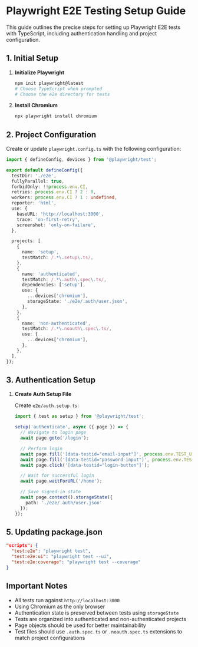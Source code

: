 # Playwright E2E Testing Setup Guide

This guide outlines the precise steps for setting up Playwright E2E tests with TypeScript, including authentication handling and project configuration.

## 1. Initial Setup

1. **Initialize Playwright**
   ```bash
   npm init playwright@latest
   # Choose TypeScript when prompted
   # Choose the e2e directory for tests
   ```

2. **Install Chromium**
   ```bash
   npx playwright install chromium
   ```

## 2. Project Configuration

Create or update `playwright.config.ts` with the following configuration:

```typescript
import { defineConfig, devices } from '@playwright/test';

export default defineConfig({
  testDir: './e2e',
  fullyParallel: true,
  forbidOnly: !!process.env.CI,
  retries: process.env.CI ? 2 : 0,
  workers: process.env.CI ? 1 : undefined,
  reporter: 'html',
  use: {
    baseURL: 'http://localhost:3000',
    trace: 'on-first-retry',
    screenshot: 'only-on-failure',
  },

  projects: [
    {
      name: 'setup',
      testMatch: /.*\.setup\.ts/,
    },
    {
      name: 'authenticated',
      testMatch: /.*\.auth\.spec\.ts/,
      dependencies: ['setup'],
      use: {
        ...devices['chromium'],
        storageState: './e2e/.auth/user.json',
      },
    },
    {
      name: 'non-authenticated',
      testMatch: /.*\.noauth\.spec\.ts/,
      use: {
        ...devices['chromium'],
      },
    },
  ],
});
```

## 3. Authentication Setup

1. **Create Auth Setup File**

   Create `e2e/auth.setup.ts`:
   ```typescript
   import { test as setup } from '@playwright/test';

   setup('authenticate', async ({ page }) => {
     // Navigate to login page
     await page.goto('/login');

     // Perform login
     await page.fill('[data-testid="email-input"]', process.env.TEST_USER_EMAIL);
     await page.fill('[data-testid="password-input"]', process.env.TEST_USER_PASSWORD);
     await page.click('[data-testid="login-button"]');

     // Wait for successful login
     await page.waitForURL('/home');

     // Save signed-in state
     await page.context().storageState({
       path: './e2e/.auth/user.json'
     });
   });
   ```

## 5. Updating package.json

```json
"scripts": {
  "test:e2e": "playwright test",
  "test:e2e:ui": "playwright test --ui",
  "test:e2e:coverage": "playwright test --coverage"
}
```

## Important Notes

- All tests run against `http://localhost:3000`
- Using Chromium as the only browser
- Authentication state is preserved between tests using `storageState`
- Tests are organized into authenticated and non-authenticated projects
- Page objects should be used for better maintainability
- Test files should use `.auth.spec.ts` or `.noauth.spec.ts` extensions to match project configurations